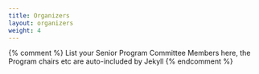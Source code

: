 ```yaml
---
title: Organizers
layout: organizers
weight: 4
---
```


{% comment %}
List your Senior Program Committee Members here, the Program chairs etc
are auto-included by Jekyll 
{% endcomment %}
